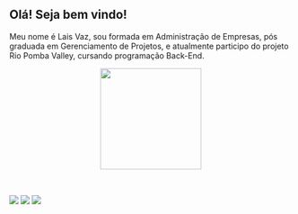 ## Olá! Seja bem vindo!
Meu nome é Lais Vaz, sou formada em Administração de Empresas, pós graduada em Gerenciamento de Projetos, e atualmente participo do projeto Rio Pomba Valley, cursando programação Back-End. 
<div align="center">
  <a href="https://github.com/laisvaz">
  <img height="180em" src="https://github-readme-stats.vercel.app/api?username=laisvaz&show_icons=true&theme=dracula&include_all_commits=true&count_private=true"/>
</div>
<div style="display: inline_block"><br>
</div>
  
  ##
 
<div> 
  <a href="https://instagram.com/laisvazp" target="_blank"><img src="https://img.shields.io/badge/-Instagram-%23E4405F?style=for-the-badge&logo=instagram&logoColor=white" target="_blank"></a>
  <a href = "mailto:laisvaz.paula@gmail.com"><img src="https://img.shields.io/badge/-Gmail-%23333?style=for-the-badge&logo=gmail&logoColor=white" target="_blank"></a>
  <a href="https://www.linkedin.com/in/laisvazdepaula" target="_blank"><img src="https://img.shields.io/badge/-LinkedIn-%230077B5?style=for-the-badge&logo=linkedin&logoColor=white" target="_blank"></a> 

</div>

